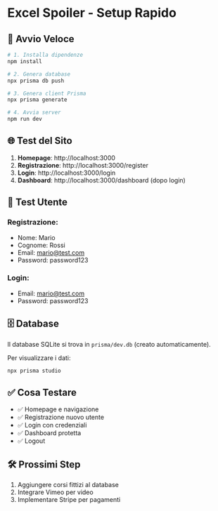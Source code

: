 # Excel Spoiler - Setup Rapido

## 🚀 Avvio Veloce

```bash
# 1. Installa dipendenze
npm install

# 2. Genera database
npx prisma db push

# 3. Genera client Prisma  
npx prisma generate

# 4. Avvia server
npm run dev
```

## 🌐 Test del Sito

1. **Homepage**: http://localhost:3000
2. **Registrazione**: http://localhost:3000/register  
3. **Login**: http://localhost:3000/login
4. **Dashboard**: http://localhost:3000/dashboard (dopo login)

## 📝 Test Utente

### Registrazione:
- Nome: Mario
- Cognome: Rossi  
- Email: mario@test.com
- Password: password123

### Login:
- Email: mario@test.com
- Password: password123

## 🗄️ Database

Il database SQLite si trova in `prisma/dev.db` (creato automaticamente).

Per visualizzare i dati:
```bash
npx prisma studio
```

## ✅ Cosa Testare

- ✅ Homepage e navigazione
- ✅ Registrazione nuovo utente
- ✅ Login con credenziali  
- ✅ Dashboard protetta
- ✅ Logout

## 🛠️ Prossimi Step

1. Aggiungere corsi fittizi al database
2. Integrare Vimeo per video
3. Implementare Stripe per pagamenti